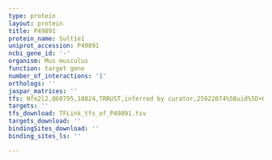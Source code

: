 ```yaml
---
type: protein
layout: protein
title: P49891
protein_name: Sult1e1
uniprot_accession: P49891
ncbi_gene_id: '-'
organism: Mus musculus
function: target gene
number_of_interactions: '1'
orthologs: ''
jaspar_matrices: ''
tfs: Nfe2l2,Q60795,18024,TRRUST,inferred by curator,25922074%5Buid%5D+OR+29087512%5Buid%5D,Yes
targets: ''
tfs_download: TFLink_tfs_of_P49891.tsv
targets_download: ''
bindingSites_download: ''
binding_sites_ls: ''

---
```

